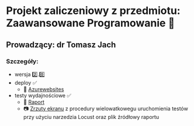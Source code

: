 # Projekt zaliczeniowy z przedmiotu: Zaawansowane Programowanie :snake:
## Prowadzący: dr Tomasz Jach
### Szczegóły:
- wersja :two:.:zero:
- deploy :white_check_mark:
  - :link: [Azurewebsites](https://mcsliwa.azurewebsites.net/docs)
- testy wydajnościowe :white_check_mark:
  - :link: [Raport](https://maciejsliwa.github.io/maciej-sliwa-zp-nii/)
  - :camera: [Zrzuty ekranu](/locustTestResults) z procedury wielowatkowegu uruchomienia testów przy użyciu narzedzia Locust oraz plik źródłowy raportu
